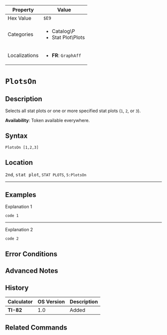 | Property      | Value |
|---------------|-------|
| Hex Value     | `$E9`|
| Categories    | <ul><li>Catalog\P</li><li>Stat Plot\Plots</li></ul> |
| Localizations | <ul><li><b>FR</b>: `GraphAff `</li></ul> |

# `PlotsOn `

## Description
Selects all stat plots or one or more specified stat plots (`1`, `2`, or `3`).


<b>Availability</b>: Token available everywhere.

## Syntax
`PlotsOn [1,2,3]`

## Location
<kbd>2nd</kbd>, <kbd>stat plot</kbd>, `STAT PLOTS`, `5:PlotsOn`
<hr>

## Examples

Explanation 1
```ti-basic
code 1
```
---
Explanation 2
```ti-basic
code 2
```

## Error Conditions


## Advanced Notes


## History
| Calculator | OS Version | Description |
|------------|------------|-------------|
| <b>TI-82</b> | 1.0 | Added

## Related Commands

    